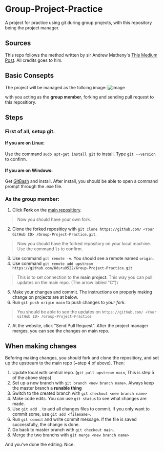 # Group-Project-Practice
A project for practice using git during group projects, with this repository being the project manager.

## Sources
This repo follows the method written by sir Andrew Matheny's [This Medium Post](https://medium.com/@androidmatheny/using-git-and-github-on-group-projects-d636be2cdd4d).
All credits goes to him.

## Basic Consepts
The project will be managed as the folloing image:
![image](https://user-images.githubusercontent.com/41797532/113405737-dcb6fc80-93dc-11eb-93bd-f7005ce890d4.png)

with you acting as the **group member**, forking and sending pull request to this repositiory.

## Steps
### First of all, setup git.
#### If you are on Linux:
Use the command `sudo apt-get install git` to install. Type `git --version` to confirm.
#### If you are on Windows:
Get [GitBash](https://gitforwindows.org/) and install. After install, you should be able to open a command prompt through the .exe file.

### As the group member:
1. Click **Fork** on the [main repositiory](https://github.com/Uduru0522/Group-Project-Practice). 
> Now you should have your own fork.
2. Clone the forked repositioy with `git clone https://github.com/ <Your GitHub ID> /Group-Project-Practice.git`.
> Now you should have the forked repository on your local machine. Use the command `ls` to confirm.
3. Use command `git remote -v`. You should see a remote named `origin`. 
4. Use command `git remote add upstream https://github.com/Uduru0522/Group-Project-Practice.git`
> This is to set connection to the **main project**. This way you can pull updates on the main repo. (The arrow labled "C")\
5. Make your changes and commit. The instructions on properly making change on projects are at below.
6. Run `git push origin main` to push changes to *your fork*. 
> You should be able to see the updates on `https://github.com/ <Your GitHub ID> /Group-Project-Practice`
7. At the website, click "Send Pull Request". After the project manager merges, you can see the changes on main repo.

## When making changes
Beforing making changes, you should fork and clone the repositiory, and set up the upstream to the main repo (~step 4 of above). Then:

1. Update local with central repo. (`git pull upstream main`, This is step 5 of the above steps)
2. Set up a new branch with `git branch <new branch name>`. Always keep the master branch a **runable thing**
3. Switch to the created branch with `git checkout <new branch name>`
4. Make code edits. You can use `git status` to see what changes are made.
5. Use `git add .` to add all changes files to commit. If you only want to commit some, use `git add <filename>`.
6. Run `git commit` and write commit message. If the file is saved successfully, the change is done.
7. Go back to master branch with `git checkout main`.
8. Merge the two branchs with `git merge <new branch name>`

And you've done the editing. Nice.

